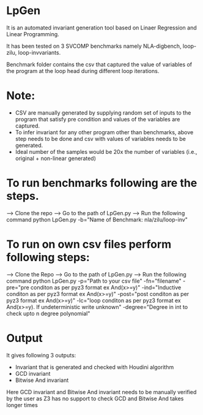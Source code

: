 # LpGen
It is an automated invariant generation tool based on Linaer Regression and Linear Programming.

It has been tested on 3 SVCOMP benchmarks namely NLA-digbench, loop-zilu, loop-invvariants.

Benchmark folder contains the csv that captured the value of variables of the program at the loop head during different loop iterations.

# Note:
- CSV are manually generated by supplying random set of inputs to the program that satisfy pre condition and values of the variables are captured.
- To infer invariant for any other program other than benchmarks, above step needs to be done and csv with values of variables needs to be generated.
- Ideal number of the samples would be 20x the number of variables (i.e., original + non-linear generated)

# To run benchmarks following are the steps.

--> Clone the repo
--> Go to the path of LpGen.py
--> Run the following command
      python LpGen.py -b="Name of Benchmark: nla/zilu/loop-inv"

# To run on own csv files perform following steps:

--> Clone the Repo
--> Go to the path of LpGen.py
--> Run the following command
    python LpGen.py -p="Path to your csv file" -fn="filename" -pre="pre conditon as per pyz3 format ex And(x>=y)" -ind="Inductive conditon as per pyz3 format ex And(x>=y)"
    -post="post conditon as per pyz3 format ex And(x>=y)" -lc="loop conditon as per pyz3 format ex And(x>=y). If undeterministic write unknown" -degree="Degree in int to check upto n degree polynomial"

# Output
It gives following 3 outputs:
- Invariant that is generated and checked with Houdini algorithm
- GCD invariant
- Bitwise And invariant

Here GCD invariant and Bitwise And invariant needs to be manually verified by the user as Z3 has no support to check GCD and Bitwise And takes longer times
